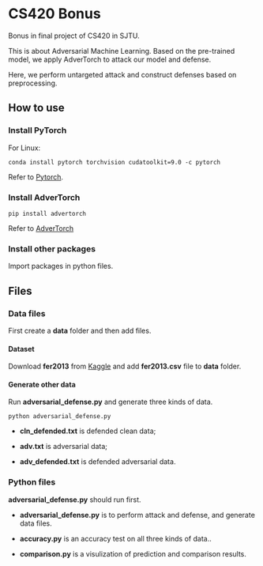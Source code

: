 # CS420 Bonus
Bonus in final project of CS420 in SJTU.

This is about Adversarial Machine Learning. Based on the pre-trained model, we apply AdverTorch to attack our model and defense.

Here, we perform untargeted attack and construct defenses based on preprocessing.

## How to use
### Install PyTorch
For Linux:
```
conda install pytorch torchvision cudatoolkit=9.0 -c pytorch
```
Refer to [Pytorch](https://pytorch.org/).

### Install AdverTorch
```
pip install advertorch
```
Refer to [AdverTorch](https://github.com/BorealisAI/advertorch.git)

### Install other packages
Import packages in python files.

## Files
### Data files
First create a **data** folder and then add files.

#### Dataset
Download **fer2013** from [Kaggle](https://www.kaggle.com/c/challenges-in-representation-learning-facial-expression-recognition-challenge) and add **fer2013.csv** file to **data** folder.

#### Generate other data
Run **adversarial_defense.py** and generate three kinds of data.
```
python adversarial_defense.py
```
* **cln_defended.txt** is defended clean data;

* **adv.txt** is adversarial data;

* **adv_defended.txt** is defended adversarial data.

### Python files
**adversarial_defense.py** should run first.

* **adversarial_defense.py** is to perform attack and defense, and generate data files.

* **accuracy.py** is an accuracy test on all three kinds of data..

* **comparison.py** is a visulization of prediction and comparison results.

